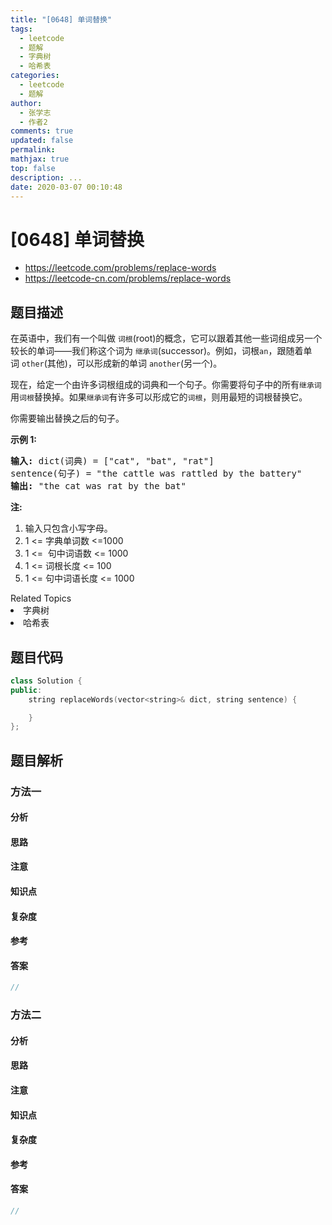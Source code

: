 ```yaml
---
title: "[0648] 单词替换"
tags:
  - leetcode
  - 题解
  - 字典树
  - 哈希表
categories:
  - leetcode
  - 题解
author:
  - 张学志
  - 作者2
comments: true
updated: false
permalink:
mathjax: true
top: false
description: ...
date: 2020-03-07 00:10:48
---
```



# [0648] 单词替换
* https://leetcode.com/problems/replace-words
* https://leetcode-cn.com/problems/replace-words


## 题目描述

<p>在英语中，我们有一个叫做&nbsp;<code>词根</code>(root)的概念，它可以跟着其他一些词组成另一个较长的单词&mdash;&mdash;我们称这个词为&nbsp;<code>继承词</code>(successor)。例如，词根<code>an</code>，跟随着单词&nbsp;<code>other</code>(其他)，可以形成新的单词&nbsp;<code>another</code>(另一个)。</p>

<p>现在，给定一个由许多词根组成的词典和一个句子。你需要将句子中的所有<code>继承词</code>用<code>词根</code>替换掉。如果<code>继承词</code>有许多可以形成它的<code>词根</code>，则用最短的词根替换它。</p>

<p>你需要输出替换之后的句子。</p>

<p><strong>示例 1:</strong></p>

<pre>
<strong>输入:</strong> dict(词典) = [&quot;cat&quot;, &quot;bat&quot;, &quot;rat&quot;]
sentence(句子) = &quot;the cattle was rattled by the battery&quot;
<strong>输出:</strong> &quot;the cat was rat by the bat&quot;
</pre>

<p><strong>注:</strong></p>

<ol>
	<li>输入只包含小写字母。</li>
	<li>1 &lt;= 字典单词数 &lt;=1000</li>
	<li>1 &lt;=&nbsp; 句中词语数&nbsp;&lt;= 1000</li>
	<li>1 &lt;= 词根长度 &lt;= 100</li>
	<li>1 &lt;= 句中词语长度&nbsp;&lt;= 1000</li>
</ol>
<div><div>Related Topics</div><div><li>字典树</li><li>哈希表</li></div></div>


## 题目代码

```cpp
class Solution {
public:
    string replaceWords(vector<string>& dict, string sentence) {

    }
};
```


## 题目解析


### 方法一

#### 分析

#### 思路

#### 注意

#### 知识点

#### 复杂度

#### 参考

#### 答案

```cpp
//
```


### 方法二

#### 分析

#### 思路

#### 注意

#### 知识点

#### 复杂度

#### 参考

#### 答案

```cpp
//
```


